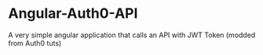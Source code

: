 # Angular-Auth0-API
A very simple angular application that calls an API with JWT Token (modded from Auth0 tuts)
